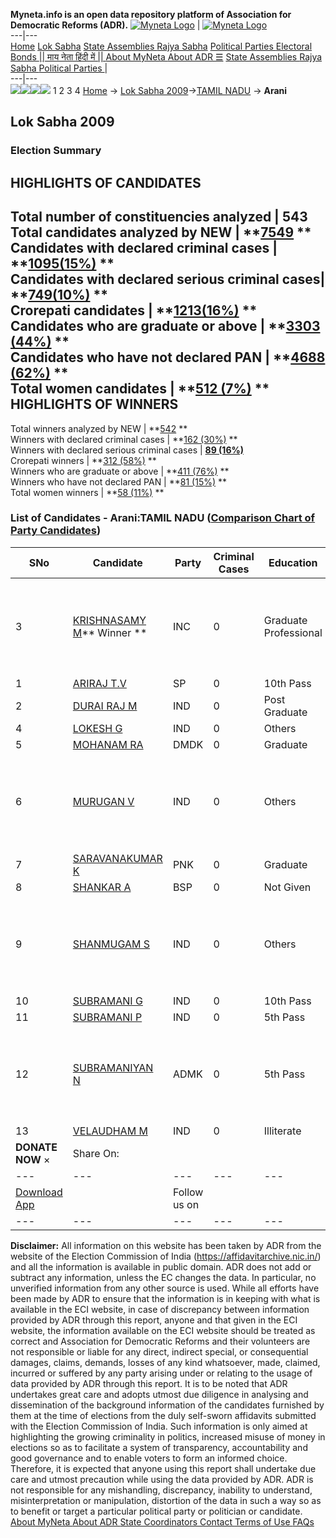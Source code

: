 **Myneta.info is an open data repository platform of Association for Democratic Reforms (ADR).**
[![Myneta Logo](https://www.myneta.info/lib/img/myneta-logo.png)](https://www.myneta.info/) | [![Myneta Logo](https://www.myneta.info/lib/img/adr-logo.png)](https://adrindia.org)  
---|---  
[Home](https://www.myneta.info/) [Lok Sabha](https://www.myneta.info/#ls "Lok Sabha") [ State Assemblies ](https://www.myneta.info/#sa "State Assemblies") [Rajya Sabha](https://www.myneta.info/#rs "Rajya Sabha") [Political Parties ](https://www.myneta.info/party "Political Parties") [ Electoral Bonds ](https://www.myneta.info/electoral_bonds "Electoral Bonds") [ || माय नेता हिंदी में || ](https://translate.google.co.in/translate?prev=hp&hl=en&js=y&u=www.myneta.info&sl=en&tl=hi&history_state0=) [ About MyNeta ](https://adrindia.org/content/about-myneta) [ About ADR ](https://adrindia.org/about-adr/who-we-are) [☰](javascript:void\(0\))
[ State Assemblies ](https://www.myneta.info/#sa "State Assemblies") [ Rajya Sabha ](https://www.myneta.info/#rs "Rajya Sabha") [ Political Parties ](https://www.myneta.info/party "Political Parties")
|   
---|---  
![](https://www.myneta.info/lib/img/banner/banner-1.png)![](https://www.myneta.info/lib/img/banner/banner-2.png)![](https://www.myneta.info/lib/img/banner/banner-3.png)![](https://www.myneta.info/lib/img/banner/banner-4.png)
1  2  3  4 
[Home](https://www.myneta.info/) → [Lok Sabha 2009](https://www.myneta.info/ls2009/)→[TAMIL NADU](https://www.myneta.info/ls2009/index.php?action=show_constituencies&state_id=22) → **Arani**
### 
## Lok Sabha 2009
###  Election Summary 
HIGHLIGHTS OF CANDIDATES  
---  
Total number of constituencies analyzed |  543   
Total candidates analyzed by NEW | **[7549](https://www.myneta.info/ls2009/index.php?action=summary&subAction=candidates_analyzed&sort=candidate#summary) **  
Candidates with declared criminal cases | **[1095(15%)](https://www.myneta.info/ls2009/index.php?action=summary&subAction=crime&sort=candidate#summary) **  
Candidates with declared serious criminal cases| **[749(10%)](https://www.myneta.info/ls2009/index.php?action=summary&subAction=serious_crime&sort=candidate#summary) **  
Crorepati candidates | **[1213(16%)](https://www.myneta.info/ls2009/index.php?action=summary&subAction=crorepati&sort=candidate#summary) **  
Candidates who are graduate or above | **[3303 (44%)](https://www.myneta.info/ls2009/index.php?action=summary&subAction=education&sort=candidate#summary) **  
Candidates who have not declared PAN | **[4688 (62%)](https://www.myneta.info/ls2009/index.php?action=summary&subAction=without_pan&sort=candidate#summary) **  
Total women candidates | **[512 (7%)](https://www.myneta.info/ls2009/index.php?action=summary&subAction=women_candidate&sort=candidate#summary) **  
HIGHLIGHTS OF WINNERS  
---  
Total winners analyzed by NEW | **[542](https://www.myneta.info/ls2009/index.php?action=summary&subAction=winner_analyzed&sort=candidate#summary) **  
Winners with declared criminal cases | **[162 (30%)](https://www.myneta.info/ls2009/index.php?action=summary&subAction=winner_crime&sort=candidate#summary) **  
Winners with declared serious criminal cases | **[89 (16%)](https://www.myneta.info/ls2009/index.php?action=summary&subAction=winner_serious_crime&sort=candidate#summary)**  
Crorepati winners | **[312 (58%)](https://www.myneta.info/ls2009/index.php?action=summary&subAction=winner_crorepati&sort=candidate#summary) **  
Winners who are graduate or above | **[411 (76%)](https://www.myneta.info/ls2009/index.php?action=summary&subAction=winner_education&sort=candidate#summary) **  
Winners who have not declared PAN | **[81 (15%)](https://www.myneta.info/ls2009/index.php?action=summary&subAction=winner_without_pan&sort=candidate#summary) **  
Total women winners | **[58 (11%)](https://www.myneta.info/ls2009/index.php?action=summary&subAction=winner_women&sort=candidate#summary) **  
### List of Candidates - Arani:TAMIL NADU ([Comparison Chart of Party Candidates](https://www.myneta.info/ls2009/comparisonchart.php?constituency_id=484))
SNo | Candidate| Party| Criminal Cases| Education| Age| Total Assets| Liabilities  
---|---|---|---|---|---|---|---  
3  | [KRISHNASAMY M](https://www.myneta.info/ls2009/candidate.php?candidate_id=8391)** Winner ** | INC | 0 | Graduate Professional| 68 | ![](https://myneta.info/image_v2.php?myneta_folder=ls2009&candidate_id=8391&col=ta) | ![](https://myneta.info/image_v2.php?myneta_folder=ls2009&candidate_id=8391&col=lia)  
1  | [ARIRAJ T.V](https://www.myneta.info/ls2009/candidate.php?candidate_id=8394) | SP | 0 | 10th Pass| 50 | Nil | Rs 0 ~   
2  | [DURAI RAJ M](https://www.myneta.info/ls2009/candidate.php?candidate_id=8400) | IND | 0 | Post Graduate| 50 | Rs 1,85,000 ~ 1 Lacs+ | Rs 0 ~   
4  | [LOKESH G](https://www.myneta.info/ls2009/candidate.php?candidate_id=8402) | IND | 0 | Others| 28 | Rs 1,00,000 ~ 1 Lacs+ | Rs 0 ~   
5  | [MOHANAM RA](https://www.myneta.info/ls2009/candidate.php?candidate_id=8396) | DMDK | 0 | Graduate| 46 | Rs 48,31,600 ~ 48 Lacs+ | Rs 0 ~   
6  | [MURUGAN V](https://www.myneta.info/ls2009/candidate.php?candidate_id=8401) | IND | 0 | Others| 33 | ![](https://myneta.info/image_v2.php?myneta_folder=ls2009&candidate_id=8401&col=ta) | ![](https://myneta.info/image_v2.php?myneta_folder=ls2009&candidate_id=8401&col=lia)  
7  | [SARAVANAKUMAR K](https://www.myneta.info/ls2009/candidate.php?candidate_id=8395) | PNK | 0 | Graduate| 42 | Rs 9,10,000 ~ 9 Lacs+ | Rs 0 ~   
8  | [SHANKAR A](https://www.myneta.info/ls2009/candidate.php?candidate_id=8392) | BSP | 0 | Not Given| 47 | Rs 29,95,200 ~ 29 Lacs+ | Rs 0 ~   
9  | [SHANMUGAM S](https://www.myneta.info/ls2009/candidate.php?candidate_id=8397) | IND | 0 | Others| 27 | ![](https://myneta.info/image_v2.php?myneta_folder=ls2009&candidate_id=8397&col=ta) | ![](https://myneta.info/image_v2.php?myneta_folder=ls2009&candidate_id=8397&col=lia)  
10  | [SUBRAMANI G](https://www.myneta.info/ls2009/candidate.php?candidate_id=8398) | IND | 0 | 10th Pass| 39 | Rs 2,17,000 ~ 2 Lacs+ | Rs 0 ~   
11  | [SUBRAMANI P](https://www.myneta.info/ls2009/candidate.php?candidate_id=8399) | IND | 0 | 5th Pass| 46 | Rs 7,60,000 ~ 7 Lacs+ | Rs 0 ~   
12  | [SUBRAMANIYAN N](https://www.myneta.info/ls2009/candidate.php?candidate_id=8393) | ADMK | 0 | 5th Pass| 50 | ![](https://myneta.info/image_v2.php?myneta_folder=ls2009&candidate_id=8393&col=ta) | ![](https://myneta.info/image_v2.php?myneta_folder=ls2009&candidate_id=8393&col=lia)  
13  | [VELAUDHAM M](https://www.myneta.info/ls2009/candidate.php?candidate_id=8403) | IND | 0 | Illiterate| 49 | Rs 1,40,000 ~ 1 Lacs+ | Rs 0 ~   
|  **DONATE NOW** × |  Share On:  | [](https://api.whatsapp.com/send?text=https%3A%2F%2Fmyneta.info%2Fpunjab2022%2Findex.php%3Faction%3Dshow_constituencies%26state_id%3D19) | [](https://www.facebook.com/sharer/sharer.php?u=https%3A%2F%2Fmyneta.info%2Fpunjab2022%2Findex.php%3Faction%3Dshow_constituencies%26state_id%3D19) | [](https://twitter.com/share?url=https%3A%2F%2Fmyneta.info%2Fpunjab2022%2Findex.php%3Faction%3Dshow_constituencies%26state_id%3D19)  
---|---|---|---|---  
| [ Download App ](https://play.google.com/store/apps/details?id=com.webrosoft.myneta1&pcampaignid=pcampaignidMKT-Other-global-all-co-prtnr-py-PartBadge-Mar2515-1) | [](https://play.google.com/store/apps/details?id=com.webrosoft.myneta1&pcampaignid=pcampaignidMKT-Other-global-all-co-prtnr-py-PartBadge-Mar2515-1) |  Follow us on  | [](https://www.facebook.com/adrindia.org/) | [](https://twitter.com/adrspeaks) | [](https://groups.google.com/g/national-election-watch?hl=en&pli=1) | [](https://www.instagram.com/adrspeaks/) | [](https://www.youtube.com/user/adrspeaks) | [](https://sharechat.com/profile/adrspeaks)  
---|---|---|---|---|---|---|---|---  
**Disclaimer:** All information on this website has been taken by ADR from the website of the Election Commission of India (https://affidavitarchive.nic.in/) and all the information is available in public domain. ADR does not add or subtract any information, unless the EC changes the data. In particular, no unverified information from any other source is used. While all efforts have been made by ADR to ensure that the information is in keeping with what is available in the ECI website, in case of discrepancy between information provided by ADR through this report, anyone and that given in the ECI website, the information available on the ECI website should be treated as correct and Association for Democratic Reforms and their volunteers are not responsible or liable for any direct, indirect special, or consequential damages, claims, demands, losses of any kind whatsoever, made, claimed, incurred or suffered by any party arising under or relating to the usage of data provided by ADR through this report. It is to be noted that ADR undertakes great care and adopts utmost due diligence in analysing and dissemination of the background information of the candidates furnished by them at the time of elections from the duly self-sworn affidavits submitted with the Election Commission of India. Such information is only aimed at highlighting the growing criminality in politics, increased misuse of money in elections so as to facilitate a system of transparency, accountability and good governance and to enable voters to form an informed choice. Therefore, it is expected that anyone using this report shall undertake due care and utmost precaution while using the data provided by ADR. ADR is not responsible for any mishandling, discrepancy, inability to understand, misinterpretation or manipulation, distortion of the data in such a way so as to benefit or target a particular political party or politician or candidate. 
[ About MyNeta ](https://adrindia.org/content/about-myneta) [ About ADR ](https://adrindia.org/about-adr/who-we-are) [ State Coordinators ](https://adrindia.org/about-adr/state-coordinators) [ Contact ](https://adrindia.org/contact-us) [ Terms of Use ](https://adrindia.org/content/adr-terms-use) [ FAQs ](https://adrindia.org/content/faqs)
